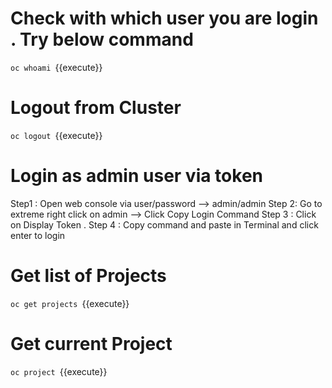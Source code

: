 # Check with which user you are login . Try below command 

`oc whoami `{{execute}}

# Logout from Cluster

`oc logout `{{execute}}

# Login as admin user via token 

Step1 : Open web console via user/password --> admin/admin
Step 2: Go to extreme right click on admin --> Click Copy Login Command 
Step 3 : Click on Display Token . 
Step 4 : Copy command and paste in Terminal and click enter to login

# Get list of Projects 
`oc get projects `{{execute}}

# Get current Project

`oc project `{{execute}}





